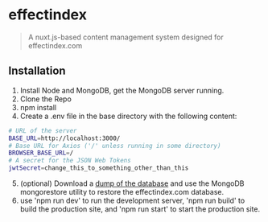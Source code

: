# effectindex

> A nuxt.js-based content management system designed for effectindex.com

## Installation

1. Install Node and MongoDB, get the MongoDB server running.
2. Clone the Repo
3. npm install
4. Create a .env file in the base directory with the following content:
```bash
# URL of the server 
BASE_URL=http://localhost:3000/
# Base URL for Axios ('/' unless running in some directory)
BROWSER_BASE_URL=/
# A secret for the JSON Web Tokens
jwtSecret=change_this_to_something_other_than_this
```
5. (optional) Download a [dump of the database](http://effectindex.com/effectindex.tar) and use the MongoDB mongorestore utility to restore the effectindex.com database.
6. use 'npm run dev' to run the development server, 'npm run build' to build the production site, and 'npm run start' to start the production site.
